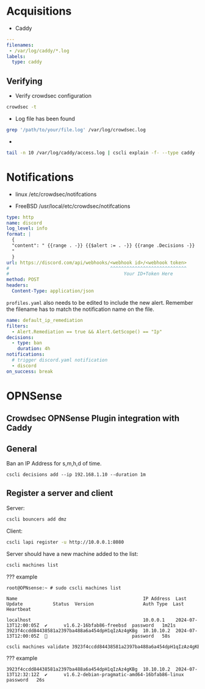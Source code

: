 # Acquisitions

* Caddy

```yaml
---
filenames:
 - /var/log/caddy/*.log
labels:
  type: caddy
```

## Verifying

* Verify crowdsec configuration

```bash
crowdsec -t
```

* Log file has been found

```bash
grep '/path/to/your/file.log' /var/log/crowdsec.log
```

* 

```bash
tail -n 10 /var/log/caddy/access.log | cscli explain -f- --type caddy -v
```

# Notifications

* linux
    /etc/crowdsec/notifcations

* FreeBSD
    /usr/local/etc/crowdsec/notifcations

```yaml title="/etc/crowdsec/notifications/discord.yaml"
type: http
name: discord
log_level: info
format: |
  {
  "content": " {{range . -}} {{$alert := . -}} {{range .Decisions -}}  {{if $alert.Source.Cn -}} {{$alert.Source.Cn}}: [WhoIs {{.Value}}](https://www.whois.com/whois/{{.Value}}) \n Type: {{.Type}} \n Duration: {{.Duration}} \n Scenario: {{.Scenario}} on machine '{{$alert.MachineID}}'. [Shodan](https://www.shodan.io/host/{{.Value}}){{end}} {{if not $alert.Source.Cn -}} :pirate_flag: [whois {{.Value}}](https://www.whois.com/whois/{{.Value}})\n Type: {{.Type}} \n Duration: {{.Duration}} \n Scenario: {{.Scenario}} on machine '{{$alert.MachineID}}'. \n [View on Shodan](<https://www.shodan.io/host/{{.Value}}>){{end}} {{end -}} {{end -}}
  "
  }
url: https://discord.com/api/webhooks/<webhook id>/<webhook token>
#                                     ^^^^^^^^^^^^^^^^^^^^^^^^^^^^
#                                          Your ID+Token Here
method: POST
headers:
  Content-Type: application/json
```

`profiles.yaml` also needs to be edited to include the new alert.
Remember the filename has to match the notification name on the file.

```yaml title='Example'
name: default_ip_remediation
filters:
  - Alert.Remediation == true && Alert.GetScope() == "Ip"
decisions:
  - type: ban
    duration: 4h
notifications:
  # trigger discord.yaml notification
  - discord
on_success: break
```

# OPNSense

## Crowdsec OPNSense Plugin integration with Caddy

## General

Ban an IP Address for s,m,h,d of time.

    cscli decisions add --ip 192.168.1.10 --duration 1m

## Register a server and client

Server:

```bash
cscli bouncers add dmz
```

Client:

```bash
cscli lapi register -u http://10.0.0.1:8080
```

Server should have a new machine added to the list:

```bash
cscli machines list
```
??? example

    root@OPNsense:~ # sudo cscli machines list
    
    Name                                              IP Address  Last Update           Status  Version                  Auth Type  Last Heartbeat
    
    localhost                                         10.0.0.1    2024-07-13T12:00:05Z  ✔️      v1.6.2-16bfab86-freebsd  password   1m21s
    3923f4ccdd84438581a2397ba488a6a454dpH1qIzAz4gKBg  10.10.10.2  2024-07-13T12:00:05Z  🚫                               password   58s
    

```bash
cscli machines validate 3923f4ccdd84438581a2397ba488a6a454dpH1qIzAz4gKBg
```
??? example

    
    3923f4ccdd84438581a2397ba488a6a454dpH1qIzAz4gKBg  10.10.10.2  2024-07-13T12:32:12Z  ✔️      v1.6.2-debian-pragmatic-amd64-16bfab86-linux  password   26s    